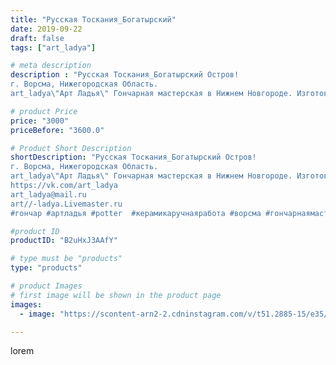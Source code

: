 ```yaml
---
title: "Русская Тоскания_Богатырский"
date: 2019-09-22
draft: false
tags: ["art_ladya"]

# meta description
description : "Русская Тоскания_Богатырский Остров! 
г. Ворсма, Нижегородская Область. 
art_ladya\"Арт Ладья\" Гончарная мастерская в Нижнем Новгороде. Изготовление керамики и"

# product Price
price: "3000"
priceBefore: "3600.0"

# Product Short Description
shortDescription: "Русская Тоскания_Богатырский Остров! 
г. Ворсма, Нижегородская Область. 
art_ladya\"Арт Ладья\" Гончарная мастерская в Нижнем Новгороде. Изготовление керамики и мастер//-классы по обучению. 
https://vk.com/art_ladya 
art_ladya@mail.ru 
art//-ladya.Livemaster.ru
#гончар #артладья #potter  #керамикаручнаяработа #ворсма #гончарнаямастерская #русскаятоскания #handmade #посудаизглины #керамика #гончарнаяпосуда #исскуство #dishes #decor #ceramicar #mug #claygoods #tankard #earthenware #ceramic #design #богатырскийостров #magic #остров #ceramicart #никитиймогучий #гончарка #застава #clay #авторскаякерамика"

#product ID
productID: "B2uHxJ3AAfY"

# type must be "products"
type: "products"

# product Images
# first image will be shown in the product page
images:
  - image: "https://scontent-arn2-2.cdninstagram.com/v/t51.2885-15/e35/70933916_664659344045777_7397359410850672837_n.jpg?se=7&tp=1&_nc_ht=scontent-arn2-2.cdninstagram.com&_nc_cat=105&_nc_ohc=WwcCRpTM0VYAX9YSrCk&ccb=7-4&oh=f188bf47ade943f1cd1770fe091fc66a&oe=60832886&_nc_sid=86f79a&ig_cache_key=MjEzODY4MTAzNzIxMzkyNzM4NA%3D%3D.2-ccb7-4"

---
```

lorem
